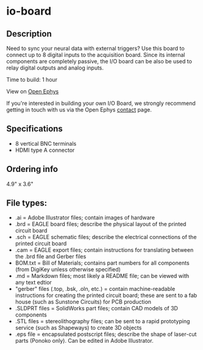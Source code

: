 io-board
========

Description
-----------------
Need to sync your neural data with external triggers? Use this board to connect up to 8 digital inputs to the acquisition board. Since its internal components are completely passive, the I/O board can be also be used to relay digital outputs and analog inputs.

Time to build: 1 hour

View on [Open Ephys](http://open-ephys.com/io-board)

If you're interested in building your own I/O Board, we strongly recommend getting in touch with us via the Open Ephys [contact](http://open-ephys.com/contact) page.

Specifications
-------------------
- 8 vertical BNC terminals
- HDMI type A connector

Ordering info
-------------------
4.9" x 3.6"

File types:
--------------
- .ai = Adobe Illustrator files; contain images of hardware
- .brd = EAGLE board files; describe the physical layout of the printed circuit board
- .sch = EAGLE schematic files; describe the electrical connections of the printed circuit board
- .cam = EAGLE export files; contain instructions for translating between the .brd file and Gerber files
- BOM.txt = Bill of Materials; contains part numbers for all components (from DigiKey unless otherwise specified)
- .md = Markdown files; most likely a README file; can be viewed with any text edtior
- "gerber" files (.top, .bsk, .oln, etc.) = contain machine-readable instructions for creating the printed circuit board; these are sent to a fab house (such as Sunstone Circuits) for PCB production
- .SLDPRT files = SolidWorks part files; contain CAD models of 3D components
- .STL files = stereolithography files; can be sent to a rapid prototyping service (such as Shapeways) to create 3D objects
- .eps file = encapsulated postscript files; describe the shape of laser-cut parts (Ponoko only). Can be edited in Adobe Illustrator.

